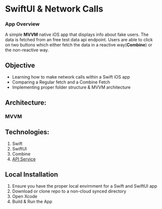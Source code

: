 # SwiftUI & Network Calls

### App Overview
A simple **MVVM** native iOS app that displays info about fake users. The data is fetched from an free test data api endpoint.
Users are able to click on two buttons which either fetch the data in a reactive way(**Combine**) or the non-reactive way.

## Objective
- Learning how to make network calls within a Swift iOS app
- Comparing a Regular fetch and a Combine Fetch
- Implementing proper folder structure & MVVM architecture 

## Architecture: 
  ### MVVM

## Technologies:
  1. Swift
  2. SwiftUI
  3. Combine
  4. [API Service](https://jsonplaceholder.typicode.com/)

## Local Installation
  1. Ensure you have the proper local envirnment for a Swift and SwiftUI app
  2. Download or clone repo to a non-cloud synced directory
  3. Open Xcode
  4. Build & Run the App
